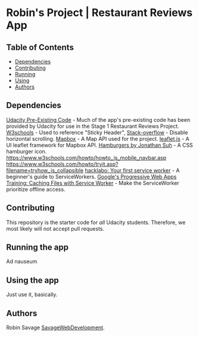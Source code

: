 # Robin's Project | Restaurant Reviews App

## Table of Contents

* [Dependencies](#Dependencies)
* [Contributing](#Contributing)
* [Running](#Running)
* [Using](#Using)
* [Authors](#Authors)

## Dependencies

[Udacity Pre-Existing Code](https://github.com/udacity/mws-restaurant-stage-1) - Much of the app's pre-existing code has been provided by Udacity for use in the Stage 1 Restaurant Reviews Project.
[W3schools](https://www.w3schools.com/) - Used to reference "Sticky Header",
[Stack-overflow](https://stackoverflow.com/questions/17756649/disable-the-horizontal-scroll) - Disable horizontal scrolling.
[Mapbox](https://www.mapbox.com/) - A Map API used for the project.
[leaflet.js](https://leafletjs.com/) - A UI leaflet framework for Mapbox API.
[Hamburgers by Jonathan Suh](https://jonsuh.com/hamburgers/) - A CSS hamburger icon.
https://www.w3schools.com/howto/howto_js_mobile_navbar.asp
https://www.w3schools.com/howto/tryit.asp?filename=tryhow_js_collapsible
[hacklabo: Your first service worker](https://www.hacklabo.com/your-first-service-worker/) - A beginner's guide to ServiceWorkers.
[Google's Progressive Web Apps Training: Caching Files with Service Worker](https://developers.google.com/web/ilt/pwa/caching-files-with-service-worker#cachefallback) - Make the ServiceWorker prioritize offline access.

## Contributing

This repository is the starter code for _all_ Udacity students. Therefore, we most likely will not accept pull requests.

## Running the app

Ad nauseum

## Using the app

Just use it, basically.

## Authors

Robin Savage [SavageWebDevelopment](https://github.com/savagewebdev).
